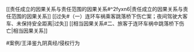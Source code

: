[[责任成立的因果关系与责任范围的因果关系#^2fyxn6|责任成立的因果关系与责任范围的因果关系]]
[[过失#（一）连环车祸乘客跳落桥下伤亡案；夜间驾驶大客车、未保持安全距离|过失]]
[[相当因果关系#二、旅客于连环车祸中跳落桥下伤亡|相当因果关系]]

#案例/王泽鉴九阴真经/侵权行为 